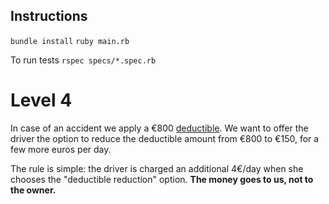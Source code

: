 ## Instructions

`bundle install`
`ruby main.rb`

To run tests
`rspec specs/*.spec.rb`

# Level 4

In case of an accident we apply a €800 [deductible](http://en.wikipedia.org/wiki/Deductible).
We want to offer the driver the option to reduce the deductible amount from €800 to €150, for a few more euros per day.

The rule is simple: the driver is charged an additional 4€/day when she chooses the "deductible reduction" option.
**The money goes to us, not to the owner.**
